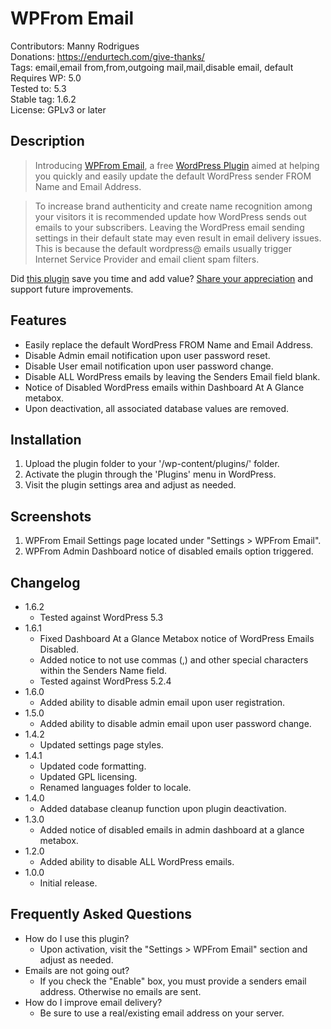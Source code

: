 # WPFrom Email

Contributors: Manny Rodrigues  
Donations: https://endurtech.com/give-thanks/  
Tags: email,email from,from,outgoing mail,mail,disable email, default  
Requires WP: 5.0  
Tested to: 5.3  
Stable tag: 1.6.2  
License: GPLv3 or later  

## Description

> Introducing [WPFrom Email](https://endurtech.com/wpfrom-email-wordpress-plugin/), a free [WordPress Plugin](https://wordpress.org/plugins/wpfrom-email/) aimed at helping you quickly and easily update the default WordPress sender FROM Name and Email Address.  

> To increase brand authenticity and create name recognition among your visitors it is recommended update how WordPress sends out emails to your subscribers. Leaving the WordPress email sending settings in their default state may even result in email delivery issues. This is because the default wordpress@ emails usually trigger Internet Service Provider and email client spam filters.  

Did [this plugin](https://endurtech.com/wpfrom-email-wordpress-plugin/) save you time and add value? [Share your appreciation](https://endurtech.com/give-thanks/) and support future improvements.  

## Features

* Easily replace the default WordPress FROM Name and Email Address.
* Disable Admin email notification upon user password reset.
* Disable User email notification upon user password change.
* Disable ALL WordPress emails by leaving the Senders Email field blank.
* Notice of Disabled WordPress emails within Dashboard At A Glance metabox.
* Upon deactivation, all associated database values are removed.

## Installation

1. Upload the plugin folder to your '/wp-content/plugins/' folder.
2. Activate the plugin through the 'Plugins' menu in WordPress.
3. Visit the plugin settings area and adjust as needed.

## Screenshots

1. WPFrom Email Settings page located under "Settings > WPFrom Email".
2. WPFrom Admin Dashboard notice of disabled emails option triggered.

## Changelog

* 1.6.2
  * Tested against WordPress 5.3
* 1.6.1
  * Fixed Dashboard At a Glance Metabox notice of WordPress Emails Disabled.
  * Added notice to not use commas (,) and other special characters within the Senders Name field.
  * Tested against WordPress 5.2.4
* 1.6.0
  * Added ability to disable admin email upon user registration.
* 1.5.0
  * Added ability to disable admin email upon user password change.
* 1.4.2
  * Updated settings page styles.
* 1.4.1
  * Updated code formatting.
  * Updated GPL licensing.
  * Renamed languages folder to locale.
* 1.4.0
  * Added database cleanup function upon plugin deactivation.
* 1.3.0
  * Added notice of disabled emails in admin dashboard at a glance metabox.
* 1.2.0
  * Added ability to disable ALL WordPress emails.
* 1.0.0
  * Initial release.

## Frequently Asked Questions

* How do I use this plugin?
  * Upon activation, visit the "Settings > WPFrom Email" section and adjust as needed.
* Emails are not going out?
  * If you check the "Enable" box, you must provide a senders email address. Otherwise no emails are sent.
* How do I improve email delivery?
  * Be sure to use a real/existing email address on your server.